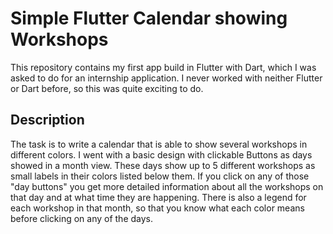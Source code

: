 # Simple Flutter Calendar showing Workshops

This repository contains my first app build in Flutter with Dart, which I was asked to do for an internship application.
I never worked with neither Flutter or Dart before, so this was quite exciting to do.

## Description

The task is to write a calendar that is able to show several workshops in different colors.
I went with a basic design with clickable Buttons as days showed in a month view. These days show up to 5 different workshops as small labels in their colors listed below them. If you click on any of those "day buttons" you get more detailed information about all the workshops on that day and at what time they are happening. There is also a legend for each workshop in that month, so that you know what each color means before clicking on any of the days.


